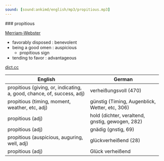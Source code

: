 ```yaml
---
sound: [sound:ankimd/english/mp3/propitious.mp3]
---
```


\### propitious

[Merriam-Webster](https://www.merriam-webster.com/dictionary/propitious)

- favorably disposed : benevolent
- being a good omen : auspicious
    - propitious sign
- tending to favor : advantageous

[dict.cc](https://www.dict.cc/propitious)

| English        | German       |
| -------------- | ------------ |
| propitious (giving, or, indicating, a, good, chance, of, success, adj) | verheißungsvoll (470) |
| propitious (timing, moment, weather, etc, adj) | günstig (Timing, Augenblick, Wetter, etc, 306) |
| propitious (adj) | hold (dichter, veraltend, gnstig, gewogen, 282) |
| propitious (adj) | gnädig (gnstig, 69) |
| propitious (auspicious, auguring, well, adj) | glückverheißend (28) |
| propitious (adj) | Glück verheißend |

